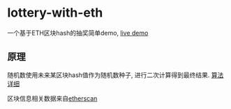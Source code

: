 # lottery-with-eth

一个基于ETH区块hash的抽奖简单demo, [live demo](https://thesadabc.github.io/lottery-with-eth/start)

## 原理

随机数使用未来某区块hash值作为随机数种子, 进行二次计算得到最终结果. [算法详细](./res/random.js)

区块信息相关数据来自[etherscan](https://etherscan.io)
